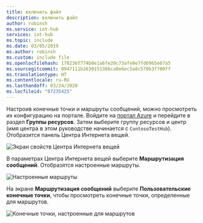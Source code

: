 ```yaml
---
title: включить файл
description: включить файл
author: robinsh
ms.service: iot-hub
services: iot-hub
ms.topic: include
ms.date: 03/05/2019
ms.author: robinsh
ms.custom: include file
ms.openlocfilehash: 178236f774b0e1a6fe20c73afe0e7fd6965e67a5
ms.sourcegitcommit: 0947111b263015136bca0e6ec5a8c570b3f700ff
ms.translationtype: HT
ms.contentlocale: ru-RU
ms.lasthandoff: 03/24/2020
ms.locfileid: "67235425"
---
```

Настроив конечные точки и маршруты сообщений, можно просмотреть их конфигурацию на портале. Войдите на [портал Azure](https://portal.azure.com) и перейдите в раздел **Группы ресурсов**. Затем выберите группу ресурсов и центр (имя центра в этом руководстве начинается с `ContosoTestHub`). Отобразится панель Центра Интернета вещей.

![Экран свойств Центра Интернета вещей](./media/iot-hub-include-view-routing-in-portal/01-show-hub-properties.png)

В параметрах Центра Интернета вещей выберите **Маршрутизация сообщений**. Отобразятся настроенные маршруты.

![Настроенные маршруты](./media/iot-hub-include-view-routing-in-portal/02-show-message-routes.png)

На экране **Маршрутизация сообщений** выберите **Пользовательские конечные точки**, чтобы просмотреть конечные точки, определенные для маршрутов.

![Конечные точки, настроенные для маршрутов](./media/iot-hub-include-view-routing-in-portal/03-show-routing-endpoints.png)